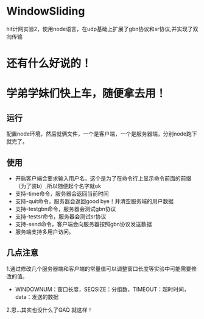 # WindowSliding
hit计网实验2，使用node语言，在udp基础上扩展了gbn协议和sr协议,并实现了双向传输

# 还有什么好说的！  
# 学弟学妹们快上车，随便拿去用！

## 运行

配置node环境，然后就俩文件，一个是客户端，一个是服务器端，分别node跑下就完了。

## 使用

* 开启客户端会要求输入用户名，这个是为了在命令行上显示命令前面的前缀（为了装b）,所以随便起个名字就ok
* 支持-time命令，服务器会返回当前时间
* 支持-quit命令，服务器会返回good bye！并清空服务端的用户数据
* 支持-testgbn命令，服务器会测试gbn协议
* 支持-testsr命令，服务器会测试sr协议
* 支持-send命令，客户端会向服务器按照gbn协议发送数据
* 服务端支持多用户访问。

## 几点注意
1.通过修改几个服务器端和客户端的常量值可以调整窗口长度等实验中可能需要修改的值。

* WINDOWNUM：窗口长度，SEQSIZE：分组数，TIMEOUT：超时时间，data：发送的数据

2.恩...其实也没什么了QAQ 就这样！
